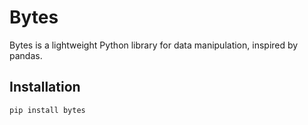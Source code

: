 # Bytes

Bytes is a lightweight Python library for data manipulation, inspired by pandas.

## Installation

```bash
pip install bytes
